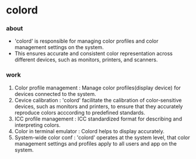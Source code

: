 # colord

### about

- 'colord' is responsible for managing color profiles and color management settings on the system.
- This ensures accurate and consistent color representation across different devices, such as monitors, printers, and scanners.

### work

1. Color profile management     : Manage color profiles(display device) for devices connected to the system.
2. Cevice calibration           : 'colord' facilitate the calibration of color-sensitive devices, such as monitors and printers, to ensure that they accurately reproduce colors acccording to predefined standards.
3. ICC profile management       : ICC standardized format for describing and interpreting colors.
4. Color in terminal emulator   : Colord helps to display accurately.
5. System-wide color conf       : 'colord' operates at the system level, that color management settings and profiles apply to all users and app on the system.
